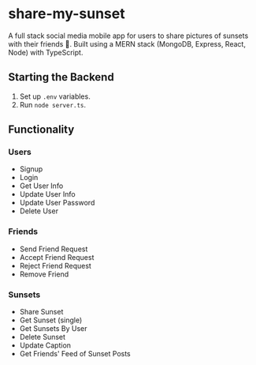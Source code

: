 # share-my-sunset
A full stack social media mobile app for users to share pictures of sunsets with their friends 🌅. Built using a MERN stack (MongoDB, Express, React, Node) with TypeScript.

## Starting the Backend
1. Set up `.env` variables.
2. Run `node server.ts`.

## Functionality
### Users
- Signup
- Login
- Get User Info
- Update User Info
- Update User Password
- Delete User
### Friends
- Send Friend Request
- Accept Friend Request
- Reject Friend Request
- Remove Friend
### Sunsets
- Share Sunset
- Get Sunset (single)
- Get Sunsets By User
- Delete Sunset
- Update Caption
- Get Friends' Feed of Sunset Posts


